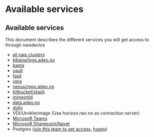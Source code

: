 # Available services

## Available services

This document describes the different services you will get access to through naisdevice

* [all nais clusters](https://github.com/navikt/kubeconfigs/tree/naisdevice) 
* [kibana/logs.adeo.no](https://logs.adeo.no)
* [basta](https://basta.adeo.no)
* [vault](https://vault.adeo.no)
* [fasit](https://fasit.adeo.no)
* [vera](https://vera.adeo.no)
* [nexus/repo.adeo.no](https://repo.adeo.no)
* [bitbucket/stash](https://stash.adeo.no)
* [minwintid](https://minwintidmobil.adeo.no/minwintid)
* [data.adeo.no](https://data.adeo.no)
* [dolly](https://dolly.nais-dev-fss.adeo.no)
* VDI/Utviklerimage \(Use horizon.nav.no as connection server\)
* [Microsoft Teams](https://teams.microsoft.com/)
* [Microsoft Sharepoint/Navet](https://navno.sharepoint.com/)
* Postgres ([join this team to get access](https://teams.microsoft.com/l/team/19%3ab9d12407248e489589a71464f7265d9f%40thread.tacv2/conversations?groupId=a6816684-aced-43be-8791-451f18a266c5&tenantId=62366534-1ec3-4962-8869-9b5535279d0b), [howto](https://nav-it.slack.com/archives/C010WR3ALNR/p1611051372002600))
